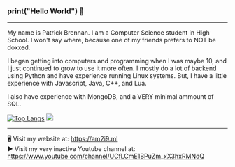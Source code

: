 ### print("Hello World") 👋
---------------------------------------------------------------------------------------------------

My name is Patrick Brennan. I am a Computer Science student in High School. I won't say where, because one of my friends prefers to NOT be doxxed.

I began getting into computers and programming when I was maybe 10, and I just continued to grow to use it more often. I mostly do a lot of backend using Python and have experience running Linux systems. But, I have a little experience with Javascript, Java, C++, and Lua.

I also have experience with MongoDB, and a VERY minimal ammount of SQL.

[![Top Langs](https://github-readme-stats.vercel.app/api/top-langs/?username=AM2i9&layout=compact)](https://github.com/anuraghazra/github-readme-stats)
![](./profile.svg)

---------------------------------------------------------------------------------------------------
🖥️ Visit my website at: https://am2i9.ml <br>
▶️ Visit my very inactive Youtube channel at: https://www.youtube.com/channel/UCfLCmE1BPuZm_xX3hxRMNdQ
